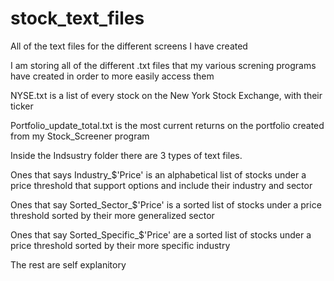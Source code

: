 # stock_text_files
All of the text files for the different screens I have created


I am storing all of the different .txt files that my various screning programs have created in order to more easily access them


NYSE.txt is a list of every stock on the New York Stock Exchange, with their ticker

Portfolio_update_total.txt is the most current returns on the portfolio created from my Stock_Screener program

Inside the Indsustry folder there are 3 types of text files. 

Ones that says Industry_$'Price' is an alphabetical list of stocks under a price threshold that support options and include their industry and sector

Ones that say Sorted_Sector_$'Price' is a sorted list of stocks under a price threshold sorted by their more generalized sector

Ones that say Sorted_Specific_$'Price' are a sorted list of stocks under a price threshold sorted by their more specific industry

The rest are self explanitory

